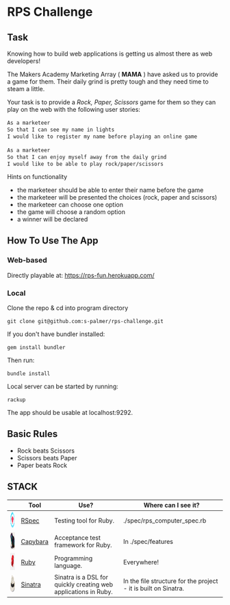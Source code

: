 # RPS Challenge

## Task

Knowing how to build web applications is getting us almost there as web developers!

The Makers Academy Marketing Array ( **MAMA** ) have asked us to provide a game for them. Their daily grind is pretty tough and they need time to steam a little.

Your task is to provide a _Rock, Paper, Scissors_ game for them so they can play on the web with the following user stories:

```
As a marketeer
So that I can see my name in lights
I would like to register my name before playing an online game

As a marketeer
So that I can enjoy myself away from the daily grind
I would like to be able to play rock/paper/scissors
```

Hints on functionality

- the marketeer should be able to enter their name before the game
- the marketeer will be presented the choices (rock, paper and scissors)
- the marketeer can choose one option
- the game will choose a random option
- a winner will be declared

## How To Use The App

### Web-based

Directly playable at: https://rps-fun.herokuapp.com/

### Local

Clone the repo & cd into program directory

```
git clone git@github.com:s-palmer/rps-challenge.git
```

If you don't have bundler installed:
```
gem install bundler
```
Then run:
```
bundle install
```
Local server can be started by running:
```
rackup
```
The app should be usable at localhost:9292.

## Basic Rules

- Rock beats Scissors
- Scissors beats Paper
- Paper beats Rock

## STACK

|  | Tool | Use? | Where can I see it? |
|------------------|------------------|------------------|------------------|
| <img src="public/images/rspec.png" height="40" width="auto"> | [RSpec](https://rspec.info/) | Testing tool for Ruby.| ./spec/rps_computer_spec.rb |
| <img src="public/images/capybara.png" height="40" width="auto"> | [Capybara](https://github.com/teamcapybara/capybara) | Acceptance test framework for Ruby. | In ./spec/features |
| <img src="public/images/ruby.png" height="40" width="auto"> | [Ruby](https://www.ruby-lang.org/en/) | Programming language. | Everywhere! |
| <img src="public/images/sinatra.jpg" height="40" width="auto">  | [Sinatra](http://sinatrarb.com/)  | Sinatra is a DSL for quickly creating web applications in Ruby. | In the file structure for the project - it is built on Sinatra. |

